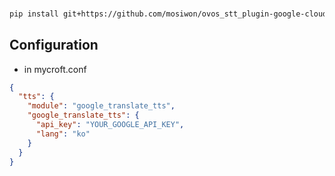 ###
```bash
pip install git+https://github.com/mosiwon/ovos_stt_plugin-google-cloud-translate.git
```

## Configuration

* in mycroft.conf
```json
{
  "tts": {
    "module": "google_translate_tts",
    "google_translate_tts": {
      "api_key": "YOUR_GOOGLE_API_KEY",
      "lang": "ko"
    }
  }
}